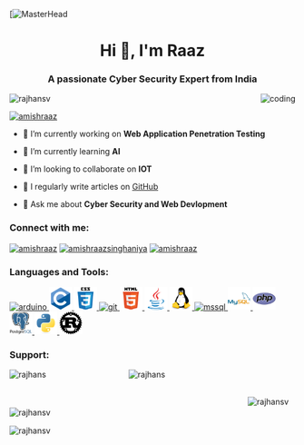 [![MasterHead](https://1.bp.blogspot.com/-7A4WynwLsMw/XbBpCXG8fHI/AAAAAAAAMt4/uOa1bpLskYgrwGbllhSu2SDj_Mig8SXJQCLcBGAsYHQ/s1600/2000_600px.gif)
<h1 align="center">Hi 👋, I'm Raaz</h1>
<h3 align="center">A passionate Cyber Security Expert from India</h3>

<img align="right" alt="coding" width="auto" height="auto" src="https://media1.giphy.com/media/v1.Y2lkPTc5MGI3NjExajNuZDl0MW00dndhNXFrYXI2eDU1MmxvN2d6M2M0NTF0cGVja2RmbyZlcD12MV9pbnRlcm5hbF9naWZfYnlfaWQmY3Q9Zw/RDZo7znAdn2u7sAcWH/giphy.webp">

<p align="left"> <img src="https://komarev.com/ghpvc/?username=rajhansv&label=Profile%20views&color=0e75b6&style=flat" alt="rajhansv" /> </p>


<p align="left"> <a href="https://twitter.com/amishraaz" target="blank"><img src="https://img.shields.io/twitter/follow/amishraaz?logo=twitter&style=for-the-badge" alt="amishraaz" /></a> </p>

- 🔭 I’m currently working on **Web Application Penetration Testing**

- 🌱 I’m currently learning **AI**

- 👯 I’m looking to collaborate on **IOT**

- 📝 I regularly write articles on [GitHub](GitHub)

- 💬 Ask me about **Cyber Security and Web Devlopment**

<h3 align="left">Connect with me:</h3>
<p align="left">
<a href="https://twitter.com/amishraaz" target="blank"><img align="center" src="https://raw.githubusercontent.com/rahuldkjain/github-profile-readme-generator/master/src/images/icons/Social/twitter.svg" alt="amishraaz" height="30" width="40" /></a>
<a href="https://fb.com/amishraazsinghaniya" target="blank"><img align="center" src="https://raw.githubusercontent.com/rahuldkjain/github-profile-readme-generator/master/src/images/icons/Social/facebook.svg" alt="amishraazsinghaniya" height="30" width="40" /></a>
<a href="https://instagram.com/amishraaz" target="blank"><img align="center" src="https://raw.githubusercontent.com/rahuldkjain/github-profile-readme-generator/master/src/images/icons/Social/instagram.svg" alt="amishraaz" height="30" width="40" /></a>
</p>

<h3 align="left">Languages and Tools:</h3>
<p align="left"> <a href="https://www.arduino.cc/" target="_blank" rel="noreferrer"> <img src="https://cdn.worldvectorlogo.com/logos/arduino-1.svg" alt="arduino" width="40" height="40"/> </a> <a href="https://www.cprogramming.com/" target="_blank" rel="noreferrer"> <img src="https://raw.githubusercontent.com/devicons/devicon/master/icons/c/c-original.svg" alt="c" width="40" height="40"/> </a> <a href="https://www.w3schools.com/css/" target="_blank" rel="noreferrer"> <img src="https://raw.githubusercontent.com/devicons/devicon/master/icons/css3/css3-original-wordmark.svg" alt="css3" width="40" height="40"/> </a> <a href="https://git-scm.com/" target="_blank" rel="noreferrer"> <img src="https://www.vectorlogo.zone/logos/git-scm/git-scm-icon.svg" alt="git" width="40" height="40"/> </a> <a href="https://www.w3.org/html/" target="_blank" rel="noreferrer"> <img src="https://raw.githubusercontent.com/devicons/devicon/master/icons/html5/html5-original-wordmark.svg" alt="html5" width="40" height="40"/> </a> <a href="https://www.java.com" target="_blank" rel="noreferrer"> <img src="https://raw.githubusercontent.com/devicons/devicon/master/icons/java/java-original.svg" alt="java" width="40" height="40"/> </a> <a href="https://www.linux.org/" target="_blank" rel="noreferrer"> <img src="https://raw.githubusercontent.com/devicons/devicon/master/icons/linux/linux-original.svg" alt="linux" width="40" height="40"/> </a> <a href="https://www.microsoft.com/en-us/sql-server" target="_blank" rel="noreferrer"> <img src="https://www.svgrepo.com/show/303229/microsoft-sql-server-logo.svg" alt="mssql" width="40" height="40"/> </a> <a href="https://www.mysql.com/" target="_blank" rel="noreferrer"> <img src="https://raw.githubusercontent.com/devicons/devicon/master/icons/mysql/mysql-original-wordmark.svg" alt="mysql" width="40" height="40"/> </a> <a href="https://www.php.net" target="_blank" rel="noreferrer"> <img src="https://raw.githubusercontent.com/devicons/devicon/master/icons/php/php-original.svg" alt="php" width="40" height="40"/> </a> <a href="https://www.postgresql.org" target="_blank" rel="noreferrer"> <img src="https://raw.githubusercontent.com/devicons/devicon/master/icons/postgresql/postgresql-original-wordmark.svg" alt="postgresql" width="40" height="40"/> </a> <a href="https://www.python.org" target="_blank" rel="noreferrer"> <img src="https://raw.githubusercontent.com/devicons/devicon/master/icons/python/python-original.svg" alt="python" width="40" height="40"/> </a> <a href="https://www.rust-lang.org" target="_blank" rel="noreferrer"> <img src="https://raw.githubusercontent.com/devicons/devicon/master/icons/rust/rust-plain.svg" alt="rust" width="40" height="40"/> </a> </p>

<h3 align="left">Support:</h3>
<p><a href="https://www.buymeacoffee.com/rajhans"> <img align="left" src="https://cdn.buymeacoffee.com/buttons/v2/default-yellow.png" height="50" width="210" alt="rajhans" /></a><a href="https://ko-fi.com/rajhans"> <img align="left" src="https://cdn.ko-fi.com/cdn/kofi3.png?v=3" height="50" width="210" alt="rajhans" /></a></p><br><br>

<p><img align="left" src="https://github-readme-stats.vercel.app/api/top-langs?username=rajhansv&show_icons=true&locale=en&layout=compact" alt="rajhansv" /></p>

<p>&nbsp;<img align="center" src="https://github-readme-stats.vercel.app/api?username=rajhansv&show_icons=true&locale=en" alt="rajhansv" /></p>

<p><img align="center" src="https://github-readme-streak-stats.herokuapp.com/?user=rajhansv&" alt="rajhansv" /></p>
